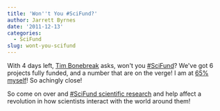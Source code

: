 ```yaml
---
title: 'Won''t You #SciFund?'
author: Jarrett Byrnes
date: '2011-12-13'
categories:
  - SciFund
slug: wont-you-scifund
---
```


With 4 days left, [Tim Bonebreak](http://www.rockethub.com/projects/3819-urban-butterfly-blues) asks, won't you [#SciFund](http://scifund.rockethub.com)?  We've got 6 projects fully funded, and a number that are on the verge!  I am at [65% myself](http://www.rockethub.com/projects/3745-hey-did-you-miss-that-fish)!  So achingly close!

So come on over and [#SciFund scientific research](http://scifund.rockethub.com) and help affect a revolution in how scientists interact with the world around them!

